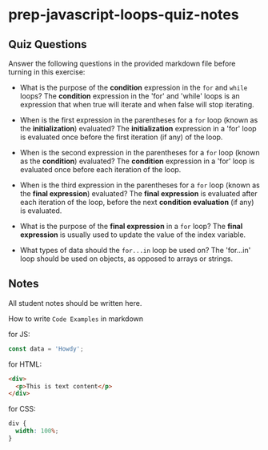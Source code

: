 # prep-javascript-loops-quiz-notes

## Quiz Questions

Answer the following questions in the provided markdown file before turning in this exercise:

- What is the purpose of the **condition** expression in the `for` and `while` loops?
  The **condition** expression in the 'for' and 'while' loops is an expression that when true will iterate and when false will stop iterating.

- When is the first expression in the parentheses for a `for` loop (known as the **initialization**) evaluated?
  The **initialization** expression in a 'for' loop is evaluated once before the first iteration (if any) of the loop.

- When is the second expression in the parentheses for a `for` loop (known as the **condition**) evaluated?
  The **condition** expression in a 'for' loop is evaluated once before each iteration of the loop.

- When is the third expression in the parentheses for a `for` loop (known as the **final expression**) evaluated?
  The **final expression** is evaluated after each iteration of the loop, before the next **condition evaluation** (if any) is evaluated.

- What is the purpose of the **final expression** in a `for` loop?
  The **final expression** is usually used to update the value of the index variable.

- What types of data should the `for...in` loop be used on?
  The 'for...in' loop should be used on objects, as opposed to arrays or strings.

## Notes

All student notes should be written here.

How to write `Code Examples` in markdown

for JS:

```javascript
const data = 'Howdy';
```

for HTML:

```html
<div>
  <p>This is text content</p>
</div>
```

for CSS:

```css
div {
  width: 100%;
}
```
